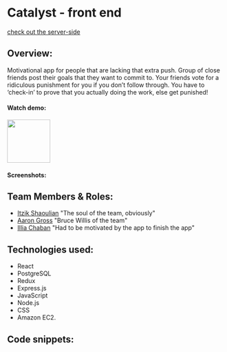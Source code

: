 # Catalyst - front end
[check out the server-side](https://github.com/Catalyst-DC/catalyst-server)


## Overview:
Motivational app for people that are lacking that extra push. Group of close friends post their goals that they want to commit to. Your friends vote for a ridiculous punishment for you if you don’t follow through. You have to ‘check-in’ to prove that you actually doing the work, else get punished!

#### Watch demo:

<a href="https://youtu.be/lKG6Cvn-An0" target="_blank">
  <img src="https://user-images.githubusercontent.com/34459770/40526186-c12a01d0-5fb2-11e8-8817-634b20ed2d6e.png" height="100"/>
</a>

#### Screenshots:



## Team Members & Roles:
* [Itzik Shaoulian](https://github.com/itzik415) "The soul of the team, obviously"
* [Aaron Gross](https://github.com/ponchieponcho) "Bruce Willis of the team"
* [Illia Chaban](https://github.com/illiaChaban) "Had to be motivated by the app to finish the app"


## Technologies used:
 * React 
 * PostgreSQL 
 * Redux
 * Express.js 
 * JavaScript
 * Node.js
 * CSS
 * Amazon EC2.


## Code snippets:

```javascript

```

